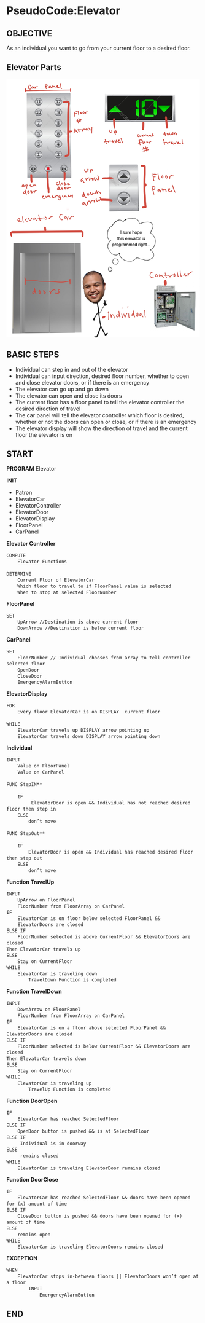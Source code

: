 # PseudoCode:Elevator

## OBJECTIVE
As an individual you want to go from your current floor to a desired floor.

## Elevator Parts

![parts](https://github.com/smiththay/pseudocode/blob/dev/img/elevatorparts.jpg)


## BASIC STEPS
- Individual can step in and out of the elevator
- Individual can input direction, desired floor number, whether to open and close elevator doors, or if there is an emergency
- The elevator can go up and go down
- The elevator can open and close its doors
- The current floor has a floor panel to tell the elevator controller the desired direction of travel
- The car panel will tell the elevator controller which floor is desired, whether or not the doors can open or close, or if there is an emergency
- The elevator display will show the direction of travel and the current floor the elevator is on

## START

**PROGRAM** Elevator 

**INIT**
- Patron
- ElevatorCar
- ElevatorController
- ElevatorDoor
- ElevatorDisplay
- FloorPanel
- CarPanel 

**Elevator Controller**
	
    COMPUTE
		Elevator Functions 
	
    DETERMINE
		Current Floor of ElevatorCar
		Which floor to travel to if FloorPanel value is selected
		When to stop at selected FloorNumber

**FloorPanel**
	
    SET
		UpArrow //Destination is above current floor
		DownArrow //Destination is below current floor

**CarPanel**
	
    SET
		FloorNumber // Individual chooses from array to tell controller selected floor
		OpenDoor
		CloseDoor
		EmergencyAlarmButton

**ElevatorDisplay**
	
    FOR  
		Every floor ElevatorCar is on DISPLAY  current floor                               
 	
	WHILE
		ElevatorCar travels up DISPLAY arrow pointing up
		ElevatorCar travels down DISPLAY arrow pointing down

**Individual**
	
    INPUT
		Value on FloorPanel 
	    Value on CarPanel

	FUNC StepIN**
	
    	IF
			 ElevatorDoor is open && Individual has not reached desired floor then step in
		ELSE
			don’t move

	FUNC StepOut**
	
    	IF
			ElevatorDoor is open && Individual has reached desired floor then step out
		ELSE 
			don’t move

**Function TravelUp**
	
    INPUT
		UpArrow on FloorPanel 
		FloorNumber from FloorArray on CarPanel
	IF
		ElevatorCar is on floor below selected FloorPanel &&
		ElevatorDoors are closed
	ELSE IF
		FloorNumber selected is above CurrentFloor && ElevatorDoors are closed
	Then ElevatorCar travels up
	ELSE
		Stay on CurrentFloor
	WHILE
		ElevatorCar is traveling down
			TravelDown Function is completed		

**Function TravelDown**
	
    INPUT	
		DownArrow on FloorPanel
		FloorNumber from FloorArray on CarPanel
	IF
		ElevatorCar is on a floor above selected FloorPanel && 	ElevatorDoors are closed
	ELSE IF
		FloorNumber selected is below CurrentFloor && ElevatorDoors are closed
	Then ElevatorCar travels down
	ELSE 
		Stay on CurrentFloor
	WHILE
		ElevatorCar is traveling up 
			TravelUp Function is completed

**Function DoorOpen** 
	
    IF
		ElevatorCar has reached SelectedFloor 
	ELSE IF 
		OpenDoor button is pushed && is at SelectedFloor 
	ELSE IF
		 Individual is in doorway
	ELSE
		 remains closed
	WHILE
		ElevatorCar is traveling ElevatorDoor remains closed

**Function DoorClose** 
	
    IF
		ElevatorCar has reached SelectedFloor && doors have been opened for (x) amount of time 
	ELSE IF
		CloseDoor button is pushed && doors have been opened for (x) amount of time
	ELSE
		remains open
	WHILE 
		ElevatorCar is traveling ElevatorDoors remains closed

**EXCEPTION**
	
    WHEN
		ElevatorCar stops in-between floors || ElevatorDoors won’t open	at a floor
			INPUT
				EmergencyAlarmButton

## END
